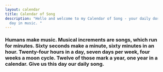 ```yaml
---
layout: calendar
title: Calendar of Song
description: "Hello and welcome to my Calendar of Song - your daily dose of this
  day in music. "
---
```

### **Humans make music. Musical increments are songs, which run for minutes. Sixty seconds make a minute, sixty minutes in an hour. Twenty-four hours in a day, seven days per week, four weeks a moon cycle. Twelve of those mark a year, one year in a calendar. Give us this day our daily song.**
